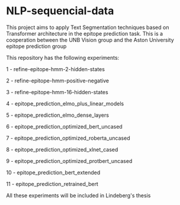# NLP-sequencial-data

This project aims to apply Text Segmentation techniques based on Transformer architecture in the epitope prediction task. This is a cooperation between the UNB Vision group and the Aston University epitope prediction group

This repository has the following experiments:

1 - refine-epitope-hmm-2-hidden-states

2 - refine-epitope-hmm-positive-negative

3 - refine-epitope-hmm-16-hidden-states

4 - epitope_prediction_elmo_plus_linear_models

5 - epitope_prediction_elmo_dense_layers

6 - epitope_prediction_optimized_bert_uncased

7 - epitope_prediction_optimized_roberta_uncased

8 - epitope_prediction_optimized_xlnet_cased

9 - epitope_prediction_optimized_protbert_uncased

10 - epitope_prediction_bert_extended

11 - epitope_prediction_retrained_bert


All these experiments will be included in Lindeberg's thesis
